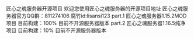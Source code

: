 匠心之魂服务器开源项目
欢迎您使用匠心之魂服务器的开源项目地址
匠心之魂服务器官方QQ群：811274106
腐竹id:lisansi123
part.1 匠心之魂服务器1.15.2MOD项目
目前构建：100%
目前不开源服务器版本
part.2 匠心之魂服务器1.16.5纯净项目
目前构建：10%
目前不开源服务器版本
